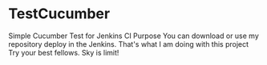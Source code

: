 # TestCucumber
Simple Cucumber Test for Jenkins CI Purpose
You can download or use my repository deploy in the Jenkins. 
That's what I am doing with this project
Try your best fellows.
Sky is limit!
